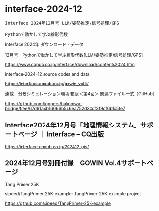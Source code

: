 # interface-2024-12
<pre>
Interface 2024年12月号 LLM/姿勢推定/信号処理/GPS<br>
Pythonで動かして学ぶ線形代数
</pre>

Interface 2024年 ダウンロード・データ

12月号　Pythonで動かして学ぶ線形代数[LLM/姿勢推定/信号処理/GPS] 　

https://www.cqpub.co.jp/interface/download/contents2024.htm

interface-2024-12 source codes and data

https://interface.cqpub.co.jp/gowin_vol4/

連載　分散シミュレーション環境 箱庭＜第4回＞ 関連ファイル一式（GitHub）

https://github.com/toppers/hakoniwa-bridge/tree/67d91a4b16066b546ea752d33cf3f9cf6b1c5fe7

## Interface2024年12月号「地理情報システム」サポートページ ｜ Interface – CQ出版

https://interface.cqpub.co.jp/202412_gis/
  
## 2024年12月号別冊付録　GOWIN Vol.4サポートページ

Tang Primer 25K

sipeed/TangPrimer-25K-example: TangPrimer-25K-example project

https://github.com/sipeed/TangPrimer-25K-example

